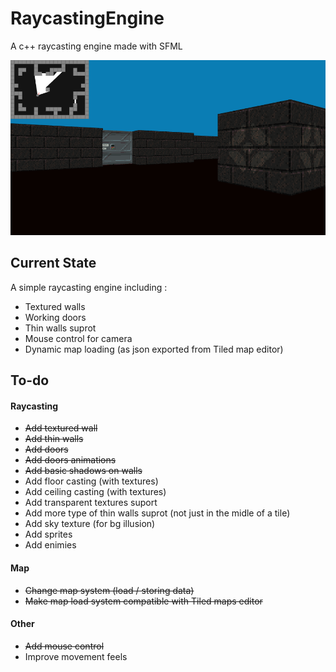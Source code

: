 # RaycastingEngine

A c++ raycasting engine made with SFML

![Alt text](data/images/screenshot/1.png?raw=true "Title")

## Current State 
 
A simple raycasting engine including :

- Textured walls 
- Working doors
- Thin walls suprot
- Mouse control for camera
- Dynamic map loading (as json exported from Tiled map editor)

## To-do

#### Raycasting 
- ~~Add textured wall~~
- ~~Add thin walls~~
- ~~Add doors~~
- ~~Add doors animations~~
- ~~Add basic shadows on walls~~
- Add floor casting (with textures)
- Add ceiling casting (with textures)
- Add transparent textures suport 
- Add more type of thin walls suprot (not just in the midle of a tile)
- Add sky texture (for bg illusion)
- Add sprites  
- Add enimies 

#### Map
- ~~Change map system (load / storing data)~~
- ~~Make map load system compatible with Tiled maps editor~~

#### Other
- ~~Add mouse control~~
- Improve movement feels
